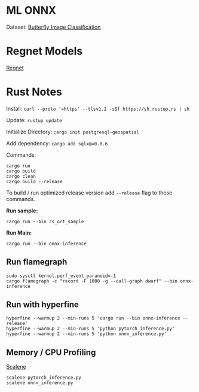 # ML ONNX

Dataset: [Butterfly Image Classification](https://www.kaggle.com/datasets/phucthaiv02/butterfly-image-classification)

# Regnet Models

[Regnet](https://docs.pytorch.org/vision/main/models/regnet.html)

# Rust Notes

Install: `curl --proto '=https' --tlsv1.2 -sSf https://sh.rustup.rs | sh`

Update: `rustup update`

Initialize Directory: `cargo init postgresql-geospatial`

Add dependency: `cargo add sqlx@=0.8.6`

Commands:
```
cargo run
cargo build
cargo clean
cargo build --release
```

To build / run optimized release version add `--release` flag to those commands.

**Run sample:**

```
cargo run --bin rs_ort_sample
```

**Run Main:**

```
cargo run --bin onnx-inference
```

## Run flamegraph

```
sudo sysctl kernel.perf_event_paranoid=-1
cargo flamegraph -c "record -F 1000 -g --call-graph dwarf" --bin onnx-inference
```


## Run with hyperfine

```
hyperfine --warmup 2 --min-runs 5 'cargo run --bin onnx-inference --release'
hyperfine --warmup 2 --min-runs 5 'python pytorch_inference.py'
hyperfine --warmup 2 --min-runs 5 'python onnx_inference.py'
```

## Memory / CPU Profiling

[Scalene](https://github.com/plasma-umass/scalene)

```
scalene pytorch_inference.py
scalene onnx_inference.py
```



